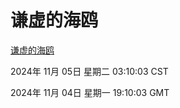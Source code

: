 # 谦虚的海鸥
[谦虚的海鸥](http://219.139.196.159:56308/qxdho/course/base/hotlink/index.php)

2024年 11月 05日 星期二 03:10:03 CST

2024年 11月 04日 星期一 19:10:03 GMT
